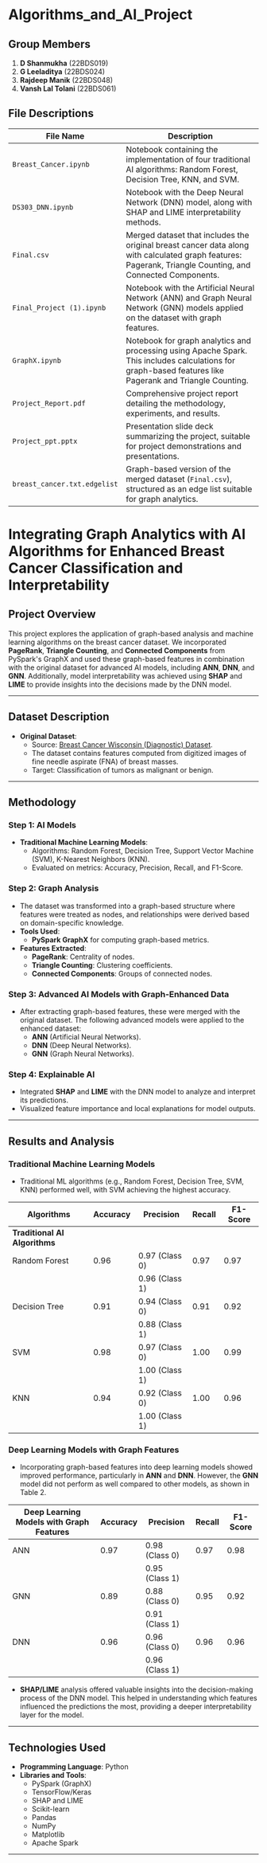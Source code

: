 # Algorithms_and_AI_Project
## Group Members
1. **D Shanmukha** (22BDS019)  
2. **G Leeladitya** (22BDS024)  
3. **Rajdeep Manik** (22BDS048)  
4. **Vansh Lal Tolani** (22BDS061)

## File Descriptions

| **File Name**                | **Description** |
|------------------------------|-----------------|
| `Breast_Cancer.ipynb`        | Notebook containing the implementation of four traditional AI algorithms: Random Forest, Decision Tree, KNN, and SVM. |
| `DS303_DNN.ipynb`            | Notebook with the Deep Neural Network (DNN) model, along with SHAP and LIME interpretability methods. |
| `Final.csv`                  | Merged dataset that includes the original breast cancer data along with calculated graph features: Pagerank, Triangle Counting, and Connected Components. |
| `Final_Project (1).ipynb`    | Notebook with the Artificial Neural Network (ANN) and Graph Neural Network (GNN) models applied on the dataset with graph features. |
| `GraphX.ipynb`               | Notebook for graph analytics and processing using Apache Spark. This includes calculations for graph-based features like Pagerank and Triangle Counting. |
| `Project_Report.pdf`         | Comprehensive project report detailing the methodology, experiments, and results. |
| `Project_ppt.pptx`           | Presentation slide deck summarizing the project, suitable for project demonstrations and presentations. |
| `breast_cancer.txt.edgelist` | Graph-based version of the merged dataset (`Final.csv`), structured as an edge list suitable for graph analytics. |

# Integrating Graph Analytics with AI Algorithms for Enhanced Breast Cancer Classification and Interpretability 

## Project Overview
This project explores the application of graph-based analysis and machine learning algorithms on the breast cancer dataset. We incorporated **PageRank**, **Triangle Counting**, and **Connected Components** from PySpark's GraphX and used these graph-based features in combination with the original dataset for advanced AI models, including **ANN**, **DNN**, and **GNN**. Additionally, model interpretability was achieved using **SHAP** and **LIME** to provide insights into the decisions made by the DNN model.

---

## Dataset Description
- **Original Dataset**:  
  - Source: [Breast Cancer Wisconsin (Diagnostic) Dataset](https://www.kaggle.com/datasets/uciml/breast-cancer-wisconsin-data).  
  - The dataset contains features computed from digitized images of fine needle aspirate (FNA) of breast masses.  
  - Target: Classification of tumors as malignant or benign.  

---

## Methodology

### Step 1: AI Models
- **Traditional Machine Learning Models**:  
  - Algorithms: Random Forest, Decision Tree, Support Vector Machine (SVM), K-Nearest Neighbors (KNN).  
  - Evaluated on metrics: Accuracy, Precision, Recall, and F1-Score.  

### Step 2: Graph Analysis
- The dataset was transformed into a graph-based structure where features were treated as nodes, and relationships were derived based on domain-specific knowledge.
- **Tools Used**:  
  - **PySpark GraphX** for computing graph-based metrics.  
- **Features Extracted**:  
  - **PageRank**: Centrality of nodes.  
  - **Triangle Counting**: Clustering coefficients.  
  - **Connected Components**: Groups of connected nodes.  

### Step 3: Advanced AI Models with Graph-Enhanced Data
- After extracting graph-based features, these were merged with the original dataset. The following advanced models were applied to the enhanced dataset:  
  - **ANN** (Artificial Neural Networks).  
  - **DNN** (Deep Neural Networks).  
  - **GNN** (Graph Neural Networks).  

### Step 4: Explainable AI
- Integrated **SHAP** and **LIME** with the DNN model to analyze and interpret its predictions.  
- Visualized feature importance and local explanations for model outputs.  

---

## Results and Analysis

### Traditional Machine Learning Models
- Traditional ML algorithms (e.g., Random Forest, Decision Tree, SVM, KNN) performed well, with SVM achieving the highest accuracy.

| **Algorithms**                     | **Accuracy** | **Precision**          | **Recall** | **F1-Score** |
|------------------------------------|--------------|------------------------|------------|--------------|
| **Traditional AI Algorithms**      |              |                        |            |              |
| Random Forest                      | 0.96         | 0.97 (Class 0)         | 0.97       | 0.97         |
|                                    |              | 0.96 (Class 1)         |            |              |
| Decision Tree                      | 0.91         | 0.94 (Class 0)         | 0.91       | 0.92         |
|                                    |              | 0.88 (Class 1)         |            |              |
| SVM                                | 0.98         | 0.97 (Class 0)         | 1.00       | 0.99         |
|                                    |              | 1.00 (Class 1)         |            |              |
| KNN                                | 0.94         | 0.92 (Class 0)         | 1.00       | 0.96         |
|                                    |              | 1.00 (Class 1)         |            |              |

### Deep Learning Models with Graph Features
- Incorporating graph-based features into deep learning models showed improved performance, particularly in **ANN** and **DNN**. However, the **GNN** model did not perform as well compared to other models, as shown in Table 2.

| **Deep Learning Models with Graph Features** | **Accuracy** | **Precision**          | **Recall** | **F1-Score** |
|---------------------------------------------|--------------|------------------------|------------|--------------|
| ANN                                         | 0.97         | 0.98 (Class 0)         | 0.97       | 0.98         |
|                                              |              | 0.95 (Class 1)         |            |              |
| GNN                                         | 0.89         | 0.88 (Class 0)         | 0.95       | 0.92         |
|                                              |              | 0.91 (Class 1)         |            |              |
| DNN                                         | 0.96         | 0.96 (Class 0)         | 0.96       | 0.96         |
|                                              |              | 0.96 (Class 1)         |            |              |

- **SHAP/LIME** analysis offered valuable insights into the decision-making process of the DNN model. This helped in understanding which features influenced the predictions the most, providing a deeper interpretability layer for the model.

---

## Technologies Used
- **Programming Language**: Python  
- **Libraries and Tools**:  
  - PySpark (GraphX)  
  - TensorFlow/Keras  
  - SHAP and LIME  
  - Scikit-learn  
  - Pandas  
  - NumPy  
  - Matplotlib  
  - Apache Spark  

---

